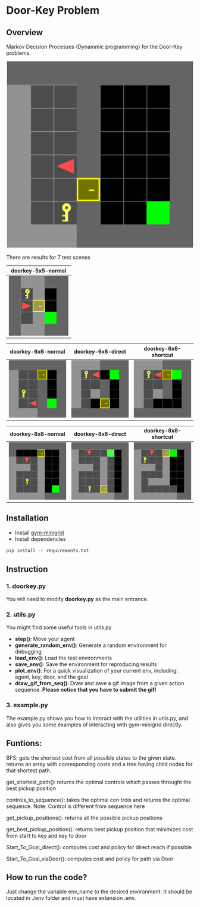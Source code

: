# Door-Key Problem 

## Overview
Markov Decision Processes (Dynammic programming) for the Door-Key problems.
<p align="center">
<img src="gif/doorkey.gif" alt="Door-key Problem" width="500"/></br>
</p>

There are results for 7 test scenes 

| doorkey-5x5-normal |
|:----------------:|
| <img src="gif/doorkey-5x5-normal.gif"> |

| doorkey-6x6-normal   | doorkey-6x6-direct | doorkey-6x6-shortcut |
|:----------------:|:------------------:|:----------------:|
| <img src="gif/doorkey-6x6-normal.gif"> | <img src="gif/doorkey-6x6-direct.gif" > |<img src="gif/doorkey-6x6-shortcut.gif" >|

| doorkey-8x8-normal   | doorkey-8x8-direct | doorkey-8x8-shortcut |
|:----------------:|:------------------:|:----------------:|
| <img src="gif/doorkey-8x8-normal.gif"> | <img src="gif/doorkey-8x8-direct.gif" > |<img src="gif/doorkey-8x8-shortcut.gif" >|

## Installation

- Install [gym-minigrid](https://github.com/maximecb/gym-minigrid)
- Install dependencies
```bash
pip install -r requirements.txt
```

## Instruction
### 1. doorkey.py
You will need to modify **doorkey.py** as the main entrance.

### 2. utils.py
You might find some useful tools in utils.py
- **step()**: Move your agent
- **generate_random_env()**: Generate a random environment for debugging
- **load_env()**: Load the test environments
- **save_env()**: Save the environment for reproducing results
- **plot_env()**: For a quick visualization of your current env, including: agent, key, door, and the goal
- **draw_gif_from_seq()**: Draw and save a gif image from a given action sequence. **Please notice that you have to submit the gif!**

### 3. example.py
The example.py shows you how to interact with the utilities in utils.py, and also gives you some examples of interacting with gym-minigrid directly.

## Funtions:

BFS: gets the shortest cost from all possible states to the given state. returns an array with cooresponding costs and a tree having child nodes for that shortest path.

get_shortest_path(): returns the optimal controls which passes throught the best pickup position

controls_to_sequence(): takes the optimal con trols and returns the optimal sequence. Note: Control is different from sequence here

get_pickup_positions(): returns all the possible pickup positions

get_best_pickup_position(): returns best pickup position that minimizes cost from start to key and key to door

Start_To_Goal_direct(): computes cost and policy for direct reach if possible

Start_To_Goal_viaDoor(): computes cost and policy for path via Door

## How to run the code?

Just change the variable env_name to the desired environment. It should be located in ./env folder and must have extension .env.
